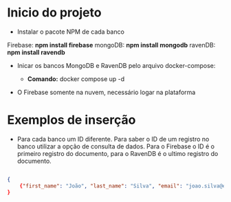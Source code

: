 # Inicio do projeto

- Instalar o pacote NPM de cada banco

Firebase: **npm install firebase** 
mongoDB: **npm install mongodb**
ravenDB: **npm install ravendb** 

- Inicar os bancos MongoDB e RavenDB pelo arquivo docker-compose:
    - **Comando:** docker compose up -d

- O Firebase somente na nuvem, necessário logar na plataforma

# Exemplos de inserção

- Para cada banco um ID diferente. Para saber o ID de um registro no banco utilizar a opção de consulta de dados. Para o Firebase o ID é o primeiro registro do documento, para o RavenDB é o ultimo registro do documento.

```json

{
    {"first_name": "João", "last_name": "Silva", "email": "joao.silva@example.com", "status": "Active"}
}

```